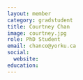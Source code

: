 ```yaml
---
layout: member
category: gradstudent
title: Courtney Chan
image: courtney.jpg
role: PhD Student
email: chanco@yorku.ca
social:
  website:
education:
---
```

